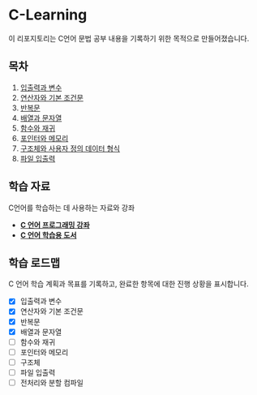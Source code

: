# C-Learning

이 리포지토리는 C언어 문법 공부 내용을 기록하기 위한 목적으로 만들어졌습니다.

## 목차

1. [입출력과 변수](#입출력과-변수)
2. [연산자와 기본 조건문](#연산자와-기본-조건문)
3. [반복문](#반복문)
4. [배열과 문자열](#배열과-문자열)
5. [함수와 재귀](#함수와-재귀)
6. [포인터와 메모리](#포인터와-메모리)
7. [구조체와 사용자 정의 데이터 형식](#구조체와-사용자-정의-데이터-형식)
8. [파일 입출력](#파일-입출력)

## 학습 자료

C언어를 학습하는 데 사용하는 자료와 강좌

- [**C 언어 프로그래밍  강좌**](https://modoocode.com/231)
- [**C 언어 학습용 도서**](https://hongong.hanbit.co.kr/c%EC%96%B8%EC%96%B4/)

## 학습 로드맵

C 언어 학습 계획과 목표를 기록하고, 완료한 항목에 대한 진행 상황을 표시합니다.

- [x] 입출력과 변수
- [x] 연산자와 기본 조건문
- [x] 반복문
- [X] 배열과 문자열
- [ ] 함수와 재귀
- [ ] 포인터와 메모리
- [ ] 구조체
- [ ] 파일 입출력
- [ ] 전처리와 분할 컴파일
